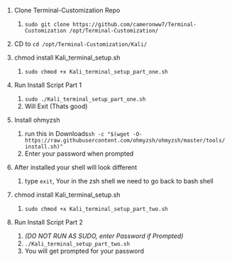 1. Clone Terminal-Customization Repo
   1. `sudo git clone https://github.com/cameronww7/Terminal-Customization /opt/Terminal-Customization/`

2. CD to `cd /opt/Terminal-Customization/Kali/`

3. chmod install Kali_terminal_setup.sh
   1. `sudo chmod +x Kali_terminal_setup_part_one.sh`

4. Run Install Script Part 1
   1. `sudo ./Kali_terminal_setup_part_one.sh`
   2. Will Exit (Thats good)

5. Install ohmyzsh
   1. run this in Downloads`sh -c "$(wget -O- https://raw.githubusercontent.com/ohmyzsh/ohmyzsh/master/tools/install.sh)"`
   2. Enter your password when prompted

6. After installed your shell will look different
   1. type `exit`, Your in the zsh shell we need to go back to bash shell

7. chmod install Kali_terminal_setup.sh
   1. `sudo chmod +x Kali_terminal_setup_part_two.sh`

8. Run Install Script Part 2
    1. *(DO NOT RUN AS SUDO, enter Password if Prompted)*
    2. `./Kali_terminal_setup_part_two.sh`
    3. You will get prompted for your password
